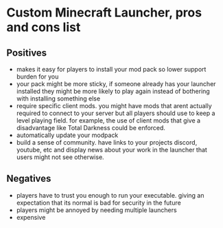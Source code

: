 # Custom Minecraft Launcher, pros and cons list

## Positives

- makes it easy for players to install your mod pack so lower support burden for you
- your pack might be more sticky, if someone already has your launcher installed they might be more likely to play again instead of bothering with installing something else
- require specific client mods. you might have mods that arent actually required to connect to your server but all players should use to keep a level playing field. for example, the use of client mods that give a disadvantage like Total Darkness could be enforced. 
- automatically update your modpack 
- build a sense of community. have links to your projects discord, youtube, etc and display news about your work in the launcher that users might not see otherwise. 

## Negatives 

- players have to trust you enough to run your executable. giving an expectation that its normal is bad for security in the future
- players might be annoyed by needing multiple launchers 
- expensive 

